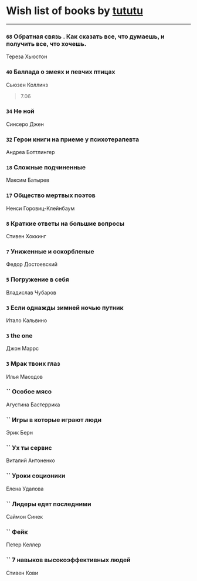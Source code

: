 # Wish list of books by [tututu](http://vk.com/id135685382)
---

### `68` Обратная связь . Как сказать все, что думаешь, и получить все, что хочешь.
Тереза Хьюстон

### `40` Баллада о змеях и певчих птицах
Сьюзен Коллинз
> 7.06

### `34` Не ной
Синсеро Джен

### `32` Герои книги на приеме у психотерапевта
Андреа Боттлингер

### `18` Сложные подчиненные
Максим Батырев

### `17` Общество мертвых поэтов
Ненси Горовиц-Клейнбаум

### `8` Краткие ответы на большие вопросы
Стивен Хоккинг

### `7` Униженные и оскорбленые
Федор Достоевский

### `5` Погружение в себя
Владислав Чубаров

### `3` Если однажды зимней ночью путник
Итало Кальвино

### `3` the one
Джон Маррс

### `3` Мрак твоих глаз
Илья Масодов

### `` Особое мясо
Агустина Бастеррика

### `` Игры в которые играют люди
Эрик Берн

### `` Ух ты сервис
Виталий Антоненко

### `` Уроки соционики
Елена Удалова

### `` Лидеры едят последними
Саймон Синек

### `` Фейк
Петер Келлер

### `` 7 навыков высокоэффективных людей
Стивен Кови

